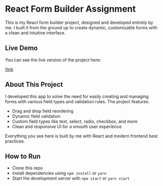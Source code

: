# React Form Builder Assignment

This is my React form builder project, designed and developed entirely by me. I built it from the ground up to create dynamic, customizable forms with a clean and intuitive interface.

## Live Demo

You can see the live version of the project here:

[!link](upliance-ai-delta.vercel.app)

## About This Project

I developed this app to solve the need for easily creating and managing forms with various field types and validation rules. The project features:

- Drag and drop field reordering
- Dynamic field validation
- Custom field types like text, select, radio, checkbox, and more
- Clean and responsive UI for a smooth user experience

Everything you see here is built by me with React and modern frontend best practices.

## How to Run

- Clone this repo
- Install dependencies using `npm install` or `yarn`
- Start the development server with `npm start` or `yarn start`
